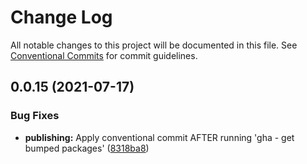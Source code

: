 # Change Log

All notable changes to this project will be documented in this file.
See [Conventional Commits](https://conventionalcommits.org) for commit guidelines.

## 0.0.15 (2021-07-17)


### Bug Fixes

* **publishing:** Apply conventional commit AFTER running 'gha - get bumped packages' ([8318ba8](https://github.com/spinnaker/deck/commit/8318ba8999dbbf7787eb4047de3006a4ebce2884))
